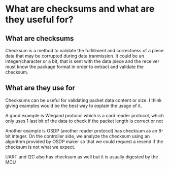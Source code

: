 # What are checksums and what are they useful for?
 
## What are checksums
Checksum is a method to validate the fulfillment and correctness of a piece data that may be corrupted during data tranmission. It could be an integer/character or a bit, that is sent with the data piece and the receiver must know the package format in order to extract and validate the checksum.
 
## What are they use for
Checksums can be useful for validating packet data content or size. I think giving examples would be the best way to explain the usage of it.
 
A good example is Wiegand protocol which is a card reader protocol, which only uses 1 last bit of the data to check if the packet length is correct or not
 
Another example is OSDP (another reader protocol) has checksum as an 8-bit integer. On the controller side, we analyze the checksum using an algorithm provided by OSDP maker so that we could request a resend if the checksum is not what we expect.
 
UART and I2C also has checksum as well but it is usually digested by the MCU
